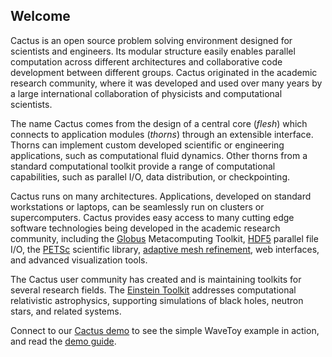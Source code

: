 ## Welcome ##

Cactus is an open source problem solving environment designed for scientists and engineers. Its modular structure easily enables parallel computation across different architectures and collaborative code development between different groups. Cactus originated in the academic research community, where it was developed and used over many years by a large international collaboration of physicists and computational scientists.

The name Cactus comes from the design of a central core (*flesh*) which connects to application modules (*thorns*) through an extensible interface. Thorns can implement custom developed scientific or engineering applications, such as computational fluid dynamics. Other thorns from a standard computational toolkit provide a range of computational capabilities, such as parallel I/O, data distribution, or checkpointing.

Cactus runs on many architectures. Applications, developed on standard workstations or laptops, can be seamlessly run on clusters or supercomputers. Cactus provides easy access to many cutting edge software technologies being developed in the academic research community, including the [Globus](http://www.globus.org/) Metacomputing Toolkit, [HDF5](http://www.hdfgroup.org/HDF5/) parallel file I/O, the [PETSc](http://www.mcs.anl.gov/petsc/) scientific library, [adaptive mesh refinement](http://www.carpetcode.org), web interfaces, and advanced visualization tools.

The Cactus user community has created and is maintaining toolkits for several research fields. The [Einstein Toolkit](http://www.einsteintoolkit.org) addresses computational relativistic astrophysics, supporting simulations of black holes, neutron stars, and related systems.

Connect to our [Cactus demo](http://cactuscode.org/demo) to see the simple WaveToy example in action, and read the [demo guide](http://cactuscode.org/documentation/tutorials/wavetoydemo/).